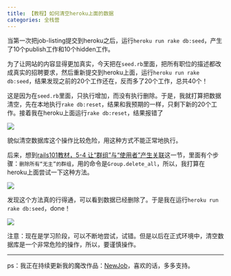 ```yaml
---
title: 【教程】如何清空heroku上面的数据
categories: 全栈营
---
```


当第一次把job-listing提交到heroku之后，运行`heroku run rake db:seed`，产生了10个publish工作和10个hidden工作。

为了让网站的内容显得更加真实，今天把在`seed.rb`里面，把所有职位的描述都改成真实的招聘要求，然后重新提交到heroku上面，运行`heroku run rake db:seed`，结果发现之前的20个工作还在，反而多了20个工作，总共40个！

这是因为在`seed.rb`里面，只执行增加，而没有执行删除。于是，我就打算把数据清空，先在本地执行`rake db:reset`，结果和我预期的一样，只剩下新的20个工作。接着我在heroku上面运行`rake db:reset`，结果报错了

![][image-1]

貌似清空数据库这个操作比较危险，用这种方式不能正常地执行。

后来，想到[rails101教材，5-4 让“群组”与“使用者”产生关联][1]这一节，里面有个步骤：`删除所有“无主”的群组`，用的命令是`Group.delete_all`，所以，我打算在heroku上面尝试一下这种方法。

![][image-2]

发现这个方法真的行得通，可以看到数据已经删除了。于是我在运行`heroku run rake db:seed`，done！

![][image-3]

注意：现在是学习阶段，可以不断地尝试，试错。但是以后在正式环境中，清空数据库是一个非常危险的操作，所以，要谨慎操作。

---

ps：我正在持续更新我的魔改作品：[NewJob][2]，喜欢的话，多多支持。

[1]:	https://fullstack.xinshengdaxue.com/posts/73
[2]:	https://fullstack.xinshengdaxue.com/works/21

[image-1]:	http://oggx6lf7f.bkt.clouddn.com/v3grj.png
[image-2]:	http://oggx6lf7f.bkt.clouddn.com/u5rv0.png
[image-3]:	https://vipweb.bs2cdn.yy.com/vipinter_eb9b195a72e64a5cacdf437f32464c09.png